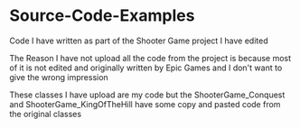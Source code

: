 # Source-Code-Examples
Code I have written as part of the Shooter Game project I have edited

The Reason I have not upload all the code from the project is because most of it is not edited and originally written by Epic Games and I don't want to give the wrong impression

These classes I have upload are my code but the ShooterGame_Conquest and ShooterGame_KingOfTheHill have some copy and pasted code from the original classes
